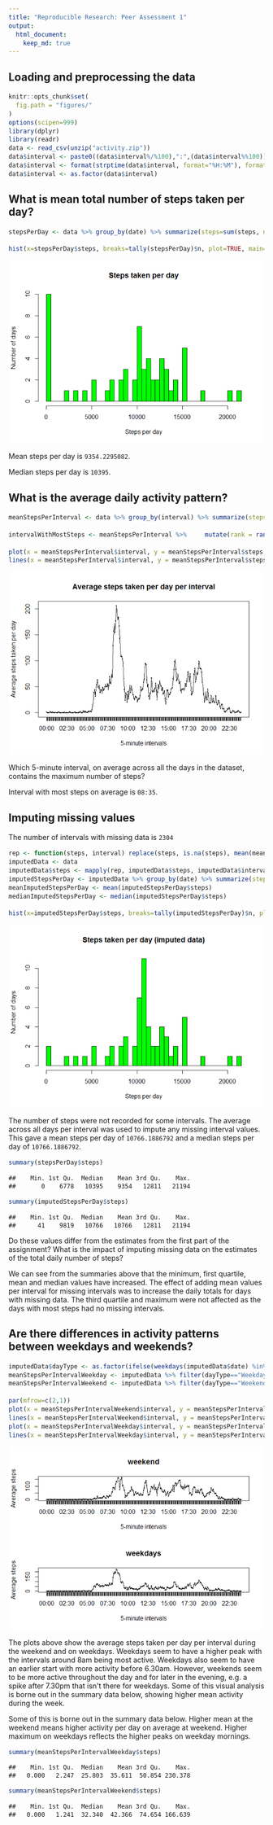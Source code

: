 ```yaml
---
title: "Reproducible Research: Peer Assessment 1"
output: 
  html_document:
    keep_md: true
---
```



## Loading and preprocessing the data

```r
knitr::opts_chunk$set(
  fig.path = "figures/"
)
options(scipen=999)
library(dplyr)
library(readr)
data <- read_csv(unzip("activity.zip"))
data$interval <- paste0((data$interval%/%100),":",(data$interval%%100))
data$interval <- format(strptime(data$interval, format="%H:%M"), format="%H:%M")
data$interval <- as.factor(data$interval)
```
## What is mean total number of steps taken per day?


```r
stepsPerDay <- data %>% group_by(date) %>% summarize(steps=sum(steps, na.rm=TRUE))

hist(x=stepsPerDay$steps, breaks=tally(stepsPerDay)$n, plot=TRUE, main="Steps taken per day", ylab="Number of days", xlab="Steps per day", col="green")
```

![](figures/unnamed-chunk-2-1.png)<!-- -->

Mean steps per day is `` 9354.2295082 ``.

Median steps per day is `` 10395 ``.

## What is the average daily activity pattern?


```r
meanStepsPerInterval <- data %>% group_by(interval) %>% summarize(steps=mean(steps, na.rm=TRUE))

intervalWithMostSteps <- meanStepsPerInterval %>%     mutate(rank = rank(-steps), ties.method="first") %>% filter(rank == 1)

plot(x = meanStepsPerInterval$interval, y = meanStepsPerInterval$steps, type="l", xlab="5-minute intervals", ylab="Average steps taken per day", main="Average steps taken per day per interval")
lines(x = meanStepsPerInterval$interval, y = meanStepsPerInterval$steps, type="l")
```

![](figures/unnamed-chunk-3-1.png)<!-- -->

Which 5-minute interval, on average across all the days in the dataset, contains the maximum number of steps?

Interval with most steps on average is `` 08:35 ``.

## Imputing missing values

The number of intervals with missing data is `` 2304 ``


```r
rep <- function(steps, interval) replace(steps, is.na(steps), mean(meanStepsPerInterval$steps[meanStepsPerInterval$interval==interval]))
imputedData <- data
imputedData$steps <- mapply(rep, imputedData$steps, imputedData$interval)
imputedStepsPerDay <- imputedData %>% group_by(date) %>% summarize(steps=sum(steps, na.rm=TRUE))
meanImputedStepsPerDay <- mean(imputedStepsPerDay$steps)
medianImputedStepsPerDay <- median(imputedStepsPerDay$steps)

hist(x=imputedStepsPerDay$steps, breaks=tally(imputedStepsPerDay)$n, plot=TRUE, main="Steps taken per day (imputed data)", ylab="Number of days", xlab="Steps per day", col="green")
```

![](figures/unnamed-chunk-4-1.png)<!-- -->

The number of steps were not recorded for some intervals. The average across all days per interval was used to impute any missing interval values. This gave a mean steps per day of `` 10766.1886792 `` and a median steps per day of `` 10766.1886792 ``.


```r
summary(stepsPerDay$steps)
```

```
##    Min. 1st Qu.  Median    Mean 3rd Qu.    Max. 
##       0    6778   10395    9354   12811   21194
```

```r
summary(imputedStepsPerDay$steps)
```

```
##    Min. 1st Qu.  Median    Mean 3rd Qu.    Max. 
##      41    9819   10766   10766   12811   21194
```

Do these values differ from the estimates from the first part of the assignment? What is the impact of imputing missing data on the estimates of the total daily number of steps?

We can see from the summaries above that the minimum, first quartile, mean and median values have increased. The effect of adding mean values per interval for missing intervals was to increase the daily totals for days with missing data. The third quartile and maximum were not affected as the days with most steps had no missing intervals. 

## Are there differences in activity patterns between weekdays and weekends?


```r
imputedData$dayType <- as.factor(ifelse(weekdays(imputedData$date) %in% c("Saturday", "Sunday"), "Weekend", "Weekday"))
meanStepsPerIntervalWeekday <- imputedData %>% filter(dayType=="Weekday") %>% group_by(interval) %>% summarize(steps=mean(steps))
meanStepsPerIntervalWeekend <- imputedData %>% filter(dayType=="Weekend") %>% group_by(interval) %>% summarize(steps=mean(steps))

par(mfrow=c(2,1))
plot(x = meanStepsPerIntervalWeekend$interval, y = meanStepsPerIntervalWeekend$steps, xlab="5-minute intervals", ylab="Average steps", main="weekend")
lines(x = meanStepsPerIntervalWeekend$interval, y = meanStepsPerIntervalWeekend$steps, type="l")
plot(x = meanStepsPerIntervalWeekday$interval, y = meanStepsPerIntervalWeekday$steps, xlab="5-minute intervals", ylab="Average steps", main="weekdays")
lines(x = meanStepsPerIntervalWeekday$interval, y = meanStepsPerIntervalWeekday$steps, type="l")
```

![](figures/unnamed-chunk-6-1.png)<!-- -->

The plots above show the average steps taken per day per interval during the weekend and on weekdays. Weekdays seem to have a higher peak with the intervals around 8am being most active. Weekdays also seem to have an earlier start with more activity before 6.30am. However, weekends seem to be more active throughout the day and for later in the evening, e.g. a spike after 7.30pm that isn't there for weekdays. Some of this visual analysis is borne out in the summary data below, showing higher mean activity during the week. 

Some of this is borne out in the summary data below. Higher mean at the weekend means higher activity per day on average at weekend. Higher maximum on weekdays reflects the higher peaks on weekday mornings. 


```r
summary(meanStepsPerIntervalWeekday$steps)
```

```
##    Min. 1st Qu.  Median    Mean 3rd Qu.    Max. 
##   0.000   2.247  25.803  35.611  50.854 230.378
```

```r
summary(meanStepsPerIntervalWeekend$steps)
```

```
##    Min. 1st Qu.  Median    Mean 3rd Qu.    Max. 
##   0.000   1.241  32.340  42.366  74.654 166.639
```
